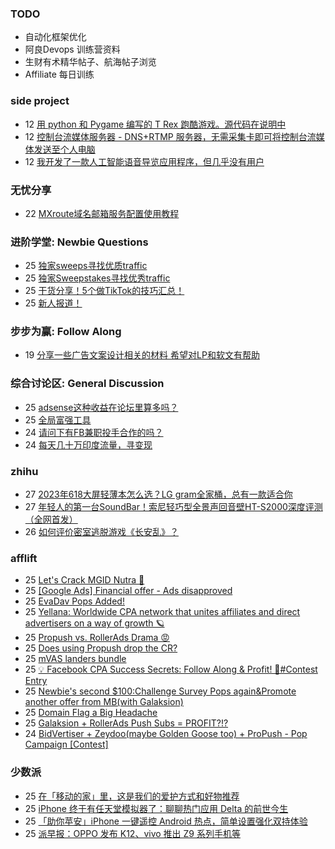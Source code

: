 ### TODO
-  自动化框架优化
-  阿良Devops 训练营资料
-  生财有术精华帖子、航海帖子浏览
-  Affiliate 每日训练

### side project
<!-- sideproject:START -->
-  12 [用 python 和 Pygame 编写的 T Rex 跑酷游戏。源代码在说明中](https://www.youtube.com/watch?v=pZySIXSelCA)
-  12 [控制台流媒体服务器 - DNS+RTMP 服务器，无需采集卡即可将控制台流媒体发送至个人电脑](https://github.com/Aioros/console-streaming-server)
-  12 [我开发了一款人工智能语音导览应用程序，但几乎没有用户](https://www.reddit.com/r/SideProject/comments/18gpp0e/ive_built_an_ai_audio_tour_app_but_have_almost_no/)<!-- sideproject:END -->


### 无忧分享
<!-- ruyo:START -->
-  22 [MXroute域名邮箱服务配置使用教程](https://51.ruyo.net/18648.html)<!-- ruyo:END -->

### 进阶学堂: Newbie Questions
<!-- advertcn1:START -->
-  25 [独家sweeps寻找优质traffic](https://www.advertcn.com/thread-114813-1-1.html)
-  25 [独家Sweepstakes寻找优秀traffic](https://www.advertcn.com/thread-114812-1-1.html)
-  25 [干货分享！5个做TikTok的技巧汇总！](https://www.advertcn.com/thread-114810-1-1.html)
-  25 [新人报道！](https://www.advertcn.com/thread-114808-1-1.html)<!-- advertcn1:END -->

### 步步为赢: Follow Along
<!-- advertcn2:START -->
-  19 [分享一些广告文案设计相关的材料 希望对LP和软文有帮助](https://www.advertcn.com/thread-114753-1-1.html)<!-- advertcn2:END -->

### 综合讨论区: General Discussion
<!-- advertcn3:START -->
-  25 [adsense这种收益在论坛里算多吗？](https://www.advertcn.com/thread-114815-1-1.html)
-  25 [全局富强工具](https://www.advertcn.com/thread-114809-1-1.html)
-  24 [请问下有FB兼职投手合作的吗？](https://www.advertcn.com/thread-114806-1-1.html)
-  24 [每天几十万印度流量，寻变现](https://www.advertcn.com/thread-114805-1-1.html)<!-- advertcn3:END -->


### zhihu
<!-- zhihu:START -->
-  27 [2023年618大屏轻薄本怎么选？LG gram全家桶，总有一款适合你](http://zhuanlan.zhihu.com/p/632641888?utm_campaign=rss&utm_medium=rss&utm_source=rss&utm_content=title)
-  27 [年轻人的第一台SoundBar！索尼轻巧型全景声回音壁HT-S2000深度评测（全网首发）](http://zhuanlan.zhihu.com/p/630990296?utm_campaign=rss&utm_medium=rss&utm_source=rss&utm_content=title)
-  26 [如何评价密室逃脱游戏《长安乱》？](http://www.zhihu.com/question/563950552/answer/3045961312?utm_campaign=rss&utm_medium=rss&utm_source=rss&utm_content=title)<!-- zhihu:END -->

### afflift
<!-- afflift:START -->
-  25 [Let&#39;s Crack MGID Nutra 🚀](https://afflift.com/f/threads/lets-crack-mgid-nutra-%F0%9F%9A%80.12967/)
-  25 [[Google Ads] Financial offer - Ads disapproved](https://afflift.com/f/threads/google-ads-financial-offer-ads-disapproved.13034/)
-  25 [EvaDav Pops Added!](https://afflift.com/f/threads/evadav-pops-added.13017/)
-  25 [Yellana: Worldwide CPA network that unites affiliates and direct advertisers on a way of growth 🪐](https://afflift.com/f/threads/yellana-worldwide-cpa-network-that-unites-affiliates-and-direct-advertisers-on-a-way-of-growth-%F0%9F%AA%90.10512/)
-  25 [Propush vs. RollerAds Drama 😡](https://afflift.com/f/threads/propush-vs-rollerads-drama-%F0%9F%98%A1.12983/)
-  25 [Does using Propush drop the CR?](https://afflift.com/f/threads/does-using-propush-drop-the-cr.13033/)
-  25 [mVAS landers bundle](https://afflift.com/f/threads/mvas-landers-bundle.12774/)
-  25 [💡 Facebook CPA Success Secrets: Follow Along &amp; Profit! 💸#Contest Entry](https://afflift.com/f/threads/%F0%9F%92%A1-facebook-cpa-success-secrets-follow-along-profit-%F0%9F%92%B8-contest-entry.12886/)
-  25 [Newbie&#39;s second $100:Challenge Survey Pops again&amp;Promote another offer from MB&lpar;with Galaksion&rpar;](https://afflift.com/f/threads/newbies-second-100-challenge-survey-pops-again-promote-another-offer-from-mb-with-galaksion.13010/)
-  25 [Domain Flag a Big Headache](https://afflift.com/f/threads/domain-flag-a-big-headache.13019/)
-  25 [Galaksion + RollerAds Push Subs = PROFIT?!?](https://afflift.com/f/threads/galaksion-rollerads-push-subs-profit.13030/)
-  24 [BidVertiser + Zeydoo&lpar;maybe Golden Goose too&rpar; + ProPush - Pop Campaign [Contest]](https://afflift.com/f/threads/bidvertiser-zeydoo-maybe-golden-goose-too-propush-pop-campaign-contest.12895/)<!-- afflift:END -->

### 少数派
<!-- sspai:START -->
-  25 [在「移动的家」里，这是我们的爱护方式和好物推荐](https://sspai.com/post/88348)
-  25 [iPhone 终于有任天堂模拟器了：聊聊热门应用 Delta 的前世今生](https://sspai.com/post/88299)
-  25 [「助你苹安」iPhone 一键遥控 Android 热点，简单设置强化双持体验](https://sspai.com/post/88334)
-  25 [派早报：OPPO 发布 K12、vivo 推出 Z9 系列手机等](https://sspai.com/post/88335)<!-- sspai:END -->
